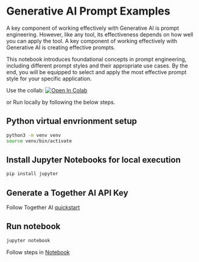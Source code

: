 # Generative AI Prompt Examples

A key component of working effectively with Generative AI is prompt engineering. However, like any tool, its effectiveness depends on how well you can apply the tool. A key component of working effectively with Generative AI is creating effective prompts. 

This notebook introduces foundational concepts in prompt engineering, including different prompt styles and their appropriate use cases. By the end, you will be equipped to select and apply the most effective prompt style for your specific application.

Use the collab: [![Open In Colab](https://colab.research.google.com/assets/colab-badge.svg)](https://colab.research.google.com/github/Brian-McGinn/GenAI-Tutorials/blob/main/prompt-tutorial/Prompt_Tutorial.ipynb)

or Run locally by following the below steps.

## Python virtual envrionment setup

```bash
python3 -m venv venv
source venv/bin/activate
```

## Install Jupyter Notebooks for local execution

```bash
pip install jupyter
```

## Generate a Together AI API Key

Follow Together AI [quickstart](https://docs.together.ai/docs/quickstart)


## Run notebook

```bash
jupyter notebook
```

Follow steps in [Notebook](http://localhost:8888/doc/tree/Prompt_Tutorial.ipynb)
